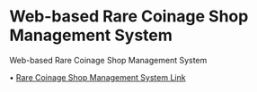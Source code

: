 # Web-based Rare Coinage Shop Management System

Web-based Rare Coinage Shop Management System

• [Rare Coinage Shop Management System Link][Webpage Link]

[Webpage Link]: https://lrgs.ftsm.ukm.my/users/a176252/myPT4/login.php
